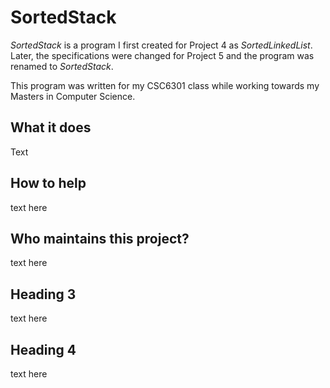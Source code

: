 # SortedStack

*SortedStack* is a program I first created for Project 4 as *SortedLinkedList*.  Later, the specifications were changed for Project 5 and the program was renamed to *SortedStack*.

This program was written for my CSC6301 class while working towards my Masters in Computer Science.

## What it does

Text

## How to help

text here

## Who maintains this project?

text here

## Heading 3

text here

## Heading 4

text here
